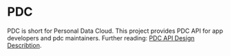 PDC
===

PDC is short for Personal Data Cloud.
This project provides PDC API for app developers and pdc maintainers.
Further reading: [PDC API Design Describtion](https://www.evernote.com/shard/s186/sh/a4387892-4b4d-44b2-adf9-a2682ae5b015/b318c7c7abe3ae77b7af5914e3081d06).
